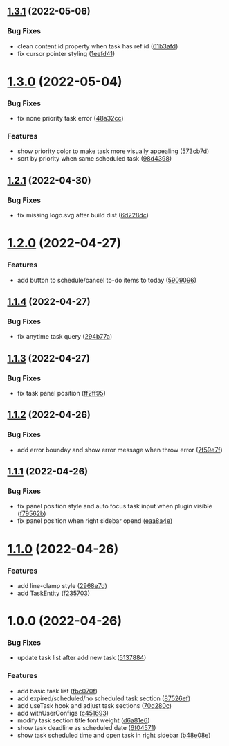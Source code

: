 ## [1.3.1](https://github.com/ahonn/logseq-plugin-todo/compare/v1.3.0...v1.3.1) (2022-05-06)


### Bug Fixes

* clean content id property when task has ref id ([61b3afd](https://github.com/ahonn/logseq-plugin-todo/commit/61b3afd1b15f0262719baf3ceec0b7977e0e5833))
* fix cursor pointer styling ([1eefd41](https://github.com/ahonn/logseq-plugin-todo/commit/1eefd413fa745d3eb4ced25aace34465ec5b45a1))

# [1.3.0](https://github.com/ahonn/logseq-plugin-todo/compare/v1.2.1...v1.3.0) (2022-05-04)


### Bug Fixes

* fix none priority task error ([48a32cc](https://github.com/ahonn/logseq-plugin-todo/commit/48a32ccc12c26fc10d70c22eaf0cf974a59435a7))


### Features

* show priority color to make task more visually appealing ([573cb7d](https://github.com/ahonn/logseq-plugin-todo/commit/573cb7d227ead7e92e18bb09578cca5832ae7289))
* sort by priority when same scheduled task ([98d4398](https://github.com/ahonn/logseq-plugin-todo/commit/98d439805b53cc0ac7336e10687e11826b1bec39))

## [1.2.1](https://github.com/ahonn/logseq-plugin-todo/compare/v1.2.0...v1.2.1) (2022-04-30)


### Bug Fixes

* fix missing logo.svg after build dist ([6d228dc](https://github.com/ahonn/logseq-plugin-todo/commit/6d228dc9238acfef1f0e66f16e63ff04a0049816))

# [1.2.0](https://github.com/ahonn/logseq-plugin-todo/compare/v1.1.4...v1.2.0) (2022-04-27)


### Features

* add button to schedule/cancel to-do items to today ([5909096](https://github.com/ahonn/logseq-plugin-todo/commit/590909691172622750e57c8bb39a39cb9aac7c7d))

## [1.1.4](https://github.com/ahonn/logseq-plugin-todo/compare/v1.1.3...v1.1.4) (2022-04-27)


### Bug Fixes

* fix anytime task query ([294b77a](https://github.com/ahonn/logseq-plugin-todo/commit/294b77a6ae2370713d7a8c56abfee1b844c87ff5))

## [1.1.3](https://github.com/ahonn/logseq-plugin-todo/compare/v1.1.2...v1.1.3) (2022-04-27)


### Bug Fixes

* fix task panel position ([ff2ff95](https://github.com/ahonn/logseq-plugin-todo/commit/ff2ff95d072b7a529800d09eaa3a7887c3f7e088))

## [1.1.2](https://github.com/ahonn/logseq-plugin-todo/compare/v1.1.1...v1.1.2) (2022-04-26)


### Bug Fixes

* add error bounday and show error message when throw error ([7f59e7f](https://github.com/ahonn/logseq-plugin-todo/commit/7f59e7f816ec05687ee94ac002d680113a99aff5))

## [1.1.1](https://github.com/ahonn/logseq-plugin-todo/compare/v1.1.0...v1.1.1) (2022-04-26)


### Bug Fixes

* fix panel position style and auto focus task input when plugin visible ([f79562b](https://github.com/ahonn/logseq-plugin-todo/commit/f79562bddda0535a4bc0dcb453c7c295b984ccfc))
* fix panel position when right sidebar opend ([eaa8a4e](https://github.com/ahonn/logseq-plugin-todo/commit/eaa8a4e2245768571003d8c662c72f1ebeb92fce))

# [1.1.0](https://github.com/ahonn/logseq-plugin-todo/compare/v1.0.0...v1.1.0) (2022-04-26)


### Features

* add line-clamp style ([2968e7d](https://github.com/ahonn/logseq-plugin-todo/commit/2968e7daa2c71fc846f714d419dbcf5a929b82ee))
* add TaskEntity ([f235703](https://github.com/ahonn/logseq-plugin-todo/commit/f23570302cc43749f10ec06e2ea35c3a419d9ae5))

# 1.0.0 (2022-04-26)


### Bug Fixes

* update task list after add new task ([5137884](https://github.com/ahonn/logseq-plugin-todo/commit/5137884c3b6ef8a790d9517e3b986734d7f22139))


### Features

* add basic task list ([fbc070f](https://github.com/ahonn/logseq-plugin-todo/commit/fbc070fcc72c7f4f1093feb67c9432d902841797))
* add expired/scheduled/no scheduled task section ([87526ef](https://github.com/ahonn/logseq-plugin-todo/commit/87526ef469ffb27741730992bc5302e87f372c23))
* add useTask hook and adjust task sections ([70d280c](https://github.com/ahonn/logseq-plugin-todo/commit/70d280c0ac78abcc4e74d87a5efaac87c47bd33f))
* add withUserConfigs ([c451693](https://github.com/ahonn/logseq-plugin-todo/commit/c4516939eb91c1f6f5c3e2c0ddd1974af8cbc5b1))
* modify task section title font weight ([d6a81e6](https://github.com/ahonn/logseq-plugin-todo/commit/d6a81e67471ec17a0952e6f16896d058a55ee901))
* show task deadline as scheduled date ([6f04571](https://github.com/ahonn/logseq-plugin-todo/commit/6f045717195f7e08947683a110ecd36f296feaa8))
* show task scheduled time and open task in right sidebar ([b48e08e](https://github.com/ahonn/logseq-plugin-todo/commit/b48e08ec8da0fd92e4810ef2b18091659437f395))
